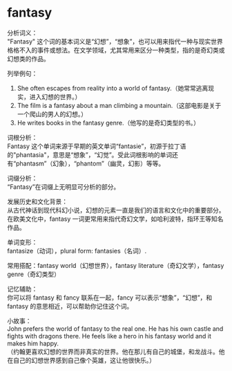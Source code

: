 # fantasy

分析词义：  
"Fantasy" 这个词的基本词义是“幻想”，“想象”，也可以用来指代一种与现实世界格格不入的事件或想法。在文学领域，尤其常用来区分一种类型，指的是奇幻类或幻想类的作品。

  

列举例句：

  

1.  She often escapes from reality into a world of fantasy.（她常常逃离现实，进入幻想的世界。）
2.  The film is a fantasy about a man climbing a mountain.（这部电影是关于一个爬山的男人的幻想。）
3.  He writes books in the fantasy genre.（他写的是奇幻类型的书。）

  

词根分析：  
Fantasy 这个单词来源于早期的英文单词“fantasie”，初源于拉丁语的"phantasia"，意思是“想象”，“幻觉”。受此词根影响的单词还有“phantasm”（幻象），“phantom”（幽灵，幻影）等等。

  

词缀分析：  
“Fantasy”在词缀上无明显可分析的部分。

  

发展历史和文化背景：  
从古代神话到现代科幻小说，幻想的元素一直是我们的语言和文化中的重要部分。在欧美文化中，fantasy 一词更常用来指代奇幻文学，如哈利波特，指环王等知名作品。

  

单词变形：  
fantasize（动词），plural form: fantasies（名词）.

  

常用搭配：fantasy world（幻想世界），fantasy literature（奇幻文学），fantasy genre（奇幻类型）

  

记忆辅助：  
你可以将 fantasy 和 fancy 联系在一起，fancy 可以表示“想象”，“幻想”，和 fantasy 的意思相近，可以帮助你记住这个词。

  

小故事：  
John prefers the world of fantasy to the real one. He has his own castle and fights with dragons there. He feels like a hero in his fantasy world and it makes him happy.  
（约翰更喜欢幻想的世界而非真实的世界。他在那儿有自己的城堡，和龙战斗。他在自己的幻想世界感到自己像个英雄，这让他很快乐。）
